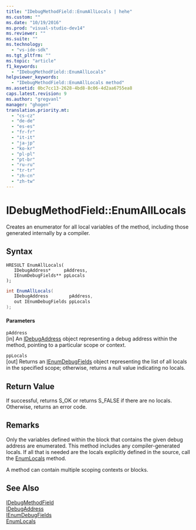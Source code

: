 ```yaml
---
title: "IDebugMethodField::EnumAllLocals | hehe"
ms.custom: ""
ms.date: "10/19/2016"
ms.prod: "visual-studio-dev14"
ms.reviewer: ""
ms.suite: ""
ms.technology: 
  - "vs-ide-sdk"
ms.tgt_pltfrm: ""
ms.topic: "article"
f1_keywords: 
  - "IDebugMethodField::EnumAllLocals"
helpviewer_keywords: 
  - "IDebugMethodField::EnumAllLocals method"
ms.assetid: 0bc7cc13-2628-4bd8-8c06-4d2aa6755ea8
caps.latest.revision: 9
ms.author: "gregvanl"
manager: "ghogen"
translation.priority.mt: 
  - "cs-cz"
  - "de-de"
  - "es-es"
  - "fr-fr"
  - "it-it"
  - "ja-jp"
  - "ko-kr"
  - "pl-pl"
  - "pt-br"
  - "ru-ru"
  - "tr-tr"
  - "zh-cn"
  - "zh-tw"
---
```

# IDebugMethodField::EnumAllLocals
Creates an enumerator for all local variables of the method, including those generated internally by a compiler.  
  
## Syntax  
  
```cpp#  
HRESULT EnumAllLocals(   
   IDebugAddress*     pAddress,  
   IEnumDebugFields** ppLocals  
);  
```  
  
```c#  
int EnumAllLocals(  
   IDebugAddress        pAddress,   
   out IEnumDebugFields ppLocals  
);  
```  
  
#### Parameters  
 `pAddress`  
 [in] An [IDebugAddress](../extensibility-debugger-reference/idebugaddress.md) object representing a debug address within the method, pointing to a particular scope or context.  
  
 `ppLocals`  
 [out] Returns an [IEnumDebugFields](../extensibility-debugger-reference/ienumdebugfields.md) object representing the list of all locals in the specified scope; otherwise, returns a null value indicating no locals.  
  
## Return Value  
 If successful, returns S_OK or returns S_FALSE if there are no locals. Otherwise, returns an error code.  
  
## Remarks  
 Only the variables defined within the block that contains the given debug address are enumerated. This method includes any compiler-generated locals. If all that is needed are the locals explicitly defined in the source, call the [EnumLocals](../extensibility-debugger-reference/idebugmethodfield--enumlocals.md) method.  
  
 A method can contain multiple scoping contexts or blocks.  
  
## See Also  
 [IDebugMethodField](../extensibility-debugger-reference/idebugmethodfield.md)   
 [IDebugAddress](../extensibility-debugger-reference/idebugaddress.md)   
 [IEnumDebugFields](../extensibility-debugger-reference/ienumdebugfields.md)   
 [EnumLocals](../extensibility-debugger-reference/idebugmethodfield--enumlocals.md)